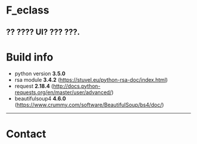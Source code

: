 # F_eclass
?? ???? UI? ??? ???.
---
# Build info
- python version **3.5.0**
- rsa module **3.4.2** (https://stuvel.eu/python-rsa-doc/index.html)
- request **2.18.4** (http://docs.python-requests.org/en/master/user/advanced/)
- beautifulsoup4 **4.6.0** (https://www.crummy.com/software/BeautifulSoup/bs4/doc/)
---
# Contact
